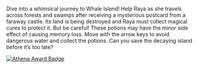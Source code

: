 Dive into a whimsical journey to Whale Island! Help Raya as she travels across forests and swamps after receiving a mysterious postcard from a faraway castle. Its land is being destroyed and Raya must collect magical cures to protect it. But be careful! These potions may have the minor side effect of causing memory loss. Move with the arrow keys to avoid dangerous water and collect the potions. Can you save the decaying island before it’s too late?

[![Athena Award Badge](https://img.shields.io/endpoint?url=https%3A%2F%2Faward.athena.hackclub.com%2Fapi%2Fbadge)](https://award.athena.hackclub.com?utm_source=readme)
